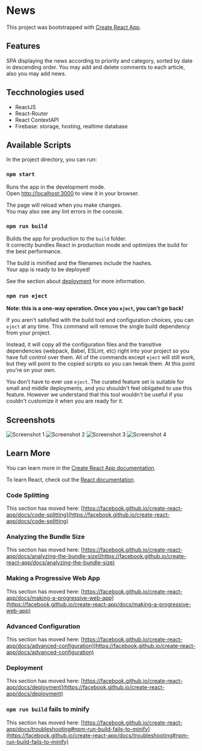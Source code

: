 # News

This project was bootstrapped with [Create React App](https://github.com/facebook/create-react-app).

## Features
SPA displaying the news according to priority and category, sorted by date in descending order. You may add and delete comments to each article, also you may add news.

## Tecchnologies used
- ReactJS
- React-Router
- React ContextAPI
- Firebase: storage, hosting, realtime database

## Available Scripts

In the project directory, you can run:

### `npm start`

Runs the app in the development mode.\
Open [http://localhost:3000](http://localhost:3000) to view it in your browser.

The page will reload when you make changes.\
You may also see any lint errors in the console.

### `npm run build`

Builds the app for production to the `build` folder.\
It correctly bundles React in production mode and optimizes the build for the best performance.

The build is minified and the filenames include the hashes.\
Your app is ready to be deployed!

See the section about [deployment](https://facebook.github.io/create-react-app/docs/deployment) for more information.

### `npm run eject`

**Note: this is a one-way operation. Once you `eject`, you can't go back!**

If you aren't satisfied with the build tool and configuration choices, you can `eject` at any time. This command will remove the single build dependency from your project.

Instead, it will copy all the configuration files and the transitive dependencies (webpack, Babel, ESLint, etc) right into your project so you have full control over them. All of the commands except `eject` will still work, but they will point to the copied scripts so you can tweak them. At this point you're on your own.

You don't have to ever use `eject`. The curated feature set is suitable for small and middle deployments, and you shouldn't feel obligated to use this feature. However we understand that this tool wouldn't be useful if you couldn't customize it when you are ready for it.

## Screenshots

![Screenshot 1](https://firebasestorage.googleapis.com/v0/b/news-acc8f.appspot.com/o/screenshots%2Fnews_1.png?alt=media&token=ba58b8f1-690c-48d9-9aca-cf8f03c73de0 "Screenshot 1")
![Screenshot 2](https://firebasestorage.googleapis.com/v0/b/news-acc8f.appspot.com/o/screenshots%2Fnews_2.png?alt=media&token=8d62dd5a-f1b3-4ac5-a9b2-f1a521aad0c7 "Screenshot 2")
![Screenshot 3](https://firebasestorage.googleapis.com/v0/b/news-acc8f.appspot.com/o/screenshots%2Fnews_4.png?alt=media&token=05dd398d-b2a8-44be-b831-df31ee5dd392 "Screenshot 3")
![Screenshot 4](htps://firebasestorage.googleapis.com/v0/b/news-acc8f.appspot.com/o/screenshots%2Fnews_5.png?alt=media&token=4f058f89-6edf-4d7e-a24a-c66d947a6b19 "Screenshot 4")

## Learn More

You can learn more in the [Create React App documentation](https://facebook.github.io/create-react-app/docs/getting-started).

To learn React, check out the [React documentation](https://reactjs.org/).

### Code Splitting

This section has moved here: [https://facebook.github.io/create-react-app/docs/code-splitting](https://facebook.github.io/create-react-app/docs/code-splitting)

### Analyzing the Bundle Size

This section has moved here: [https://facebook.github.io/create-react-app/docs/analyzing-the-bundle-size](https://facebook.github.io/create-react-app/docs/analyzing-the-bundle-size)

### Making a Progressive Web App

This section has moved here: [https://facebook.github.io/create-react-app/docs/making-a-progressive-web-app](https://facebook.github.io/create-react-app/docs/making-a-progressive-web-app)

### Advanced Configuration

This section has moved here: [https://facebook.github.io/create-react-app/docs/advanced-configuration](https://facebook.github.io/create-react-app/docs/advanced-configuration)

### Deployment

This section has moved here: [https://facebook.github.io/create-react-app/docs/deployment](https://facebook.github.io/create-react-app/docs/deployment)

### `npm run build` fails to minify

This section has moved here: [https://facebook.github.io/create-react-app/docs/troubleshooting#npm-run-build-fails-to-minify](https://facebook.github.io/create-react-app/docs/troubleshooting#npm-run-build-fails-to-minify)
